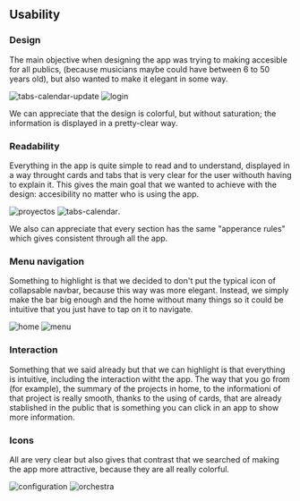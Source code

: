 ## Usability
### Design 
The main objective when designing the app was trying to making accesible for all publics, (because musicians maybe could have between 6 to 50 years old), but 
also wanted to make it elegant in some way.

![tabs-calendar-update](https://user-images.githubusercontent.com/91074551/146284182-df1fdd5c-54da-4809-b075-4f242e74fea2.PNG)
![login](https://user-images.githubusercontent.com/91074551/146287872-641a6b54-b39b-47c1-bed1-af0105fe8d6f.PNG)



We can appreciate that the design is colorful, but without saturation; the information is displayed in a pretty-clear way.

### Readability
Everything in the app is quite simple to read and to understand, displayed in a way throught cards and tabs that is very clear for the user withouth having to
explain it. This gives the main goal that we wanted to achieve with the design: accesibility no matter who is using the app.

![proyectos](https://user-images.githubusercontent.com/91074551/146283195-05988115-314d-48b2-9c95-cdb96007891a.PNG)
![tabs-calendar](https://user-images.githubusercontent.com/91074551/146284292-e62cec1f-3500-4f39-b441-a6c9e153cb69.PNG).

We also can appreciate that every section has the same "apperance rules" which gives consistent through all the app.

### Menu navigation
Something to highlight is that we decided to don't put the typical icon of collapsable navbar, because this way was more elegant. Instead, we simply make the bar big enough and the home without many things so it could be intuitive that you just have to tap on it to navigate.

![home](https://user-images.githubusercontent.com/91074551/146284611-2fbc8425-dbf9-44b2-be49-f63128d7a2e1.PNG)
![menu](https://user-images.githubusercontent.com/91074551/146284631-3bd52a94-3e32-46fe-811d-afbe8606362f.PNG)

### Interaction
Something that we said already but that we can highlight is that everything is intuitive, including the interaction witht the app. The way that you go from (for example), the summary of the projects in home, to the informationi of that project is really smooth, thanks to the using of cards, that are already stablished in the public that is something you can click in an app to show more information.

### Icons
All are very clear but also gives that contrast that we searched of making the app more attractive, because they are all really colorful.

![configuration](https://user-images.githubusercontent.com/91074551/146285233-3a735b84-2be1-458d-8c4a-a6b4ce0ca816.png)
![orchestra](https://user-images.githubusercontent.com/91074551/146285239-28e05025-28d2-4564-8a2f-147f2771712e.png)


